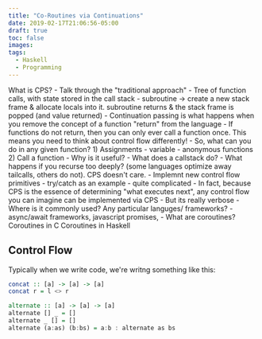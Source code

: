 ```yaml
---
title: "Co-Routines via Continuations"
date: 2019-02-17T21:06:56-05:00
draft: true
toc: false
images:
tags:
  - Haskell
  - Programming
---
```

What is CPS?
    - Talk through the "traditional approach"
        - Tree of function calls, with state stored in the call stack
        - subroutine -> create a new stack frame & allocate locals into it. subroutine returns & the stack frame is popped (and value returned)
    - Continuation passing is what happens when you remove the concept of a function "return" from the language
        - If functions do not return, then you can only ever call a function once. This means you need to think about control flow differently!
        - So, what can you do in any given function?
            1) Assignments
                - variable
                - anonymous functions
            2) Call a function
    - Why is it useful?
        - What does a callstack do?
        - What happens if you recurse too deeply? (some languages optimize away tailcalls, others do not). CPS doesn't care.
        - Implemnt new control flow primitives
            - try/catch as an example
                - quite complicated
        - In fact, because CPS is the essence of determining "what executes next", any control flow you can imagine can be implemented via CPS
            - But its really verbose
    - Where is it commonly used? Any particular languges/ frameworks?
        - async/await frameworks, javascript promises,
        -
What are coroutines?
Coroutines in C
Coroutines in Haskell

## Control Flow

Typically when we write code, we're writng something like this:
```haskell
concat :: [a] -> [a] -> [a]
concat r = l <> r

alternate :: [a] -> [a] -> [a]
alternate [] _ = []
alternate _ [] = []
alternate (a:as) (b:bs) = a:b : alternate as bs
```

